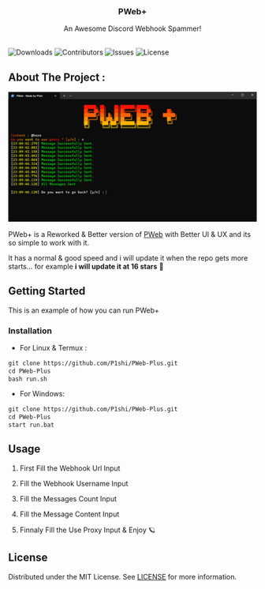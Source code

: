 <br/>
<p align="center">
  <h3 align="center">PWeb+</h3>

  <p align="center">
    An Awesome Discord Webhook Spammer!
    <br/>
    <br/>
  </p>
</p>

![Downloads](https://img.shields.io/github/downloads/P1shi/PWeb-Plus/total) ![Contributors](https://img.shields.io/github/contributors/P1shi/PWeb-Plus?color=dark-green) ![Issues](https://img.shields.io/github/issues/P1shi/PWeb-Plus) ![License](https://img.shields.io/github/license/P1shi/PWeb-Plus) 

## About The Project :

![Screen Shot](src/img/img2.png
)


PWeb+ is a Reworked & Better version of [PWeb](https://github.com/P1shi/PWeb) with Better UI & UX and its so simple to work with it.

It has a normal & good speed and i will update it when the repo gets more starts... for example **i will update it at 16 stars** 🌟

## Getting Started

This is an example of how you can run PWeb+

### Installation

- For Linux & Termux :
```
git clone https://github.com/P1shi/PWeb-Plus.git
cd PWeb-Plus
bash run.sh
```

- For Windows:
```
git clone https://github.com/P1shi/PWeb-Plus.git
cd PWeb-Plus
start run.bat
``````

## Usage

1. First Fill the Webhook Url Input

2. Fill the Webhook Username Input

3. Fill the Messages Count Input

4. Fill the Message Content Input

5. Finnaly Fill the Use Proxy Input & Enjoy 🪐



## License

Distributed under the MIT License. See [LICENSE](https://github.com/P1shi/PWeb-Plus/blob/main/LICENSE.md) for more information.
